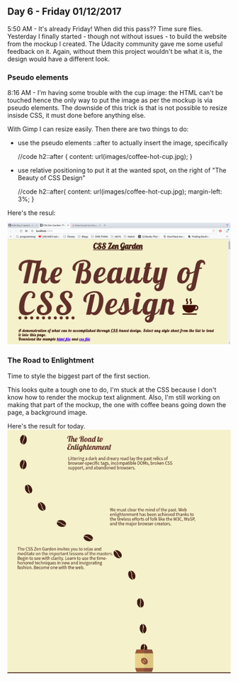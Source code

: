 ## Day 6 - Friday 01/12/2017
5:50 AM - It's already Friday! When did this pass?? Time sure flies. Yesterday I finally started - though not without issues - to build the website from the mockup I created. The Udacity community gave me some useful feedback on it. Again, without them this project wouldn't be what it is, the design would have a different look.

### Pseudo elements
8:16 AM - I'm having some trouble with the cup image: the HTML can't be touched hence the only way to put the image as per the mockup is via pseudo elements. The downside of this trick is that is not possible to resize insisde CSS, it must done before anything else. 

With Gimp I can resize easily. Then there are two things to do:
* use the pseudo elements ::after to actually insert the image, specifically
    
    //code
    h2::after {
        content: url(images/coffee-hot-cup.jpg);
    }
    
    
* use relative positioning to put it at the wanted spot, on the right of "The Beauty of CSS Design"
    
    //code
    h2::after{
    content: url(images/coffee-hot-cup.jpg);
    margin-left: 3%;
    }
    
Here's the resul:

![Header](app/images/day6.png?raw=true)

### The Road to Enlightment
Time to style the biggest part of the first section.

This looks quite a tough one to do, I'm stuck at the CSS because I don't know how to render the mockup text alignment. Also, I'm still working on making that part of the mockup, the one with coffee beans going down the page, a background image. 

Here's the result for today.
![day6_1](app/images/day6_1.png?raw=true)

